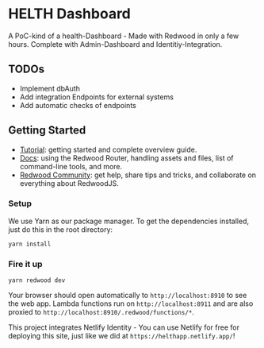 # HELTH Dashboard

A PoC-kind of a health-Dashboard - Made with Redwood in only a few hours. Complete with Admin-Dashboard and Identitiy-Integration.

## TODOs
- Implement dbAuth
- Add integration Endpoints for external systems
- Add automatic checks of endpoints

## Getting Started
- [Tutorial](https://redwoodjs.com/tutorial/welcome-to-redwood): getting started and complete overview guide.
- [Docs](https://redwoodjs.com/docs/introduction): using the Redwood Router, handling assets and files, list of command-line tools, and more.
- [Redwood Community](https://community.redwoodjs.com): get help, share tips and tricks, and collaborate on everything about RedwoodJS.

### Setup

We use Yarn as our package manager. To get the dependencies installed, just do this in the root directory:

```terminal
yarn install
```

### Fire it up

```terminal
yarn redwood dev
```

Your browser should open automatically to `http://localhost:8910` to see the web app. Lambda functions run on `http://localhost:8911` and are also proxied to `http://localhost:8910/.redwood/functions/*`.

This project integrates Netlify Identity - You can use Netlify for free for deploying this site, just like we did at `https://helthapp.netlify.app/`!

